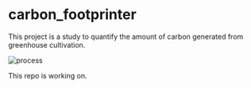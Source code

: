 # carbon_footprinter

This project is a study to quantify the amount of carbon generated from greenhouse cultivation.


![process](https://user-images.githubusercontent.com/27846068/210289786-bd6d5ba2-6130-4711-b536-c92cfe12a215.png)



This repo is working on.
